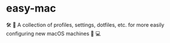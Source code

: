 # easy-mac

:hammer_and_wrench: :nut_and_bolt:  A collection of profiles, settings, dotfiles, etc. for more easily configuring new macOS machines :apple: :computer: